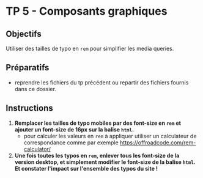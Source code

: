 # TP 5 - Composants graphiques

## Objectifs
Utiliser des tailles de typo en `rem` pour simplifier les media queries.


## Préparatifs
- reprendre les fichiers du tp précédent ou repartir des fichiers fournis dans ce dossier.


## Instructions
1. **Remplacer les tailles de typo mobiles par des font-size en `rem` et ajouter un font-size de 16px sur la balise `html`.**
	- pour calculer les valeurs en `rem` à appliquer utiliser un calculateur de correspondance comme par exemple https://offroadcode.com/rem-calculator/
2. **Une fois toutes les typos en `rem`, enlever tous les font-size de la version desktop, et simplement modifier le font-size de la balise `html`. Et constater l'impact sur l'ensemble des typos du site !**
